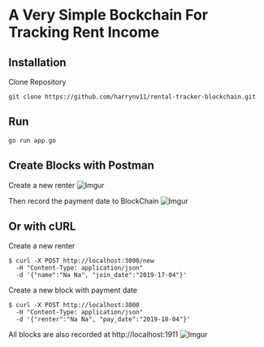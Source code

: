 # A Very Simple Bockchain For Tracking Rent Income

## Installation
Clone Repository
```
git clone https://github.com/harrynv11/rental-tracker-blockchain.git
```

## Run
```
go run app.go
```

## Create Blocks with Postman
Create a new renter
![Imgur](https://i.imgur.com/N23Jz31.png)

Then record the payment date to BlockChain
![Imgur](https://i.imgur.com/8zFPvkY.png)

## Or with cURL
Create a new renter
```
$ curl -X POST http://localhost:3000/new 
  -H "Content-Type: application/json" 
  -d '{"name":"Na Na", "join_date":"2019-17-04"}'
```

Create a new block with payment date
```
$ curl -X POST http://localhost:3000
  -H "Content-Type: application/json" 
  -d '{"renter":"Na Na", "pay_date":"2019-18-04"}'
```

All blocks are also recorded at http://localhost:1911
![Imgur](https://i.imgur.com/7TeRv3p.png)